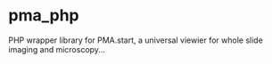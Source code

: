 # pma_php
PHP wrapper library for PMA.start, a universal viewier for whole slide imaging and microscopy...
